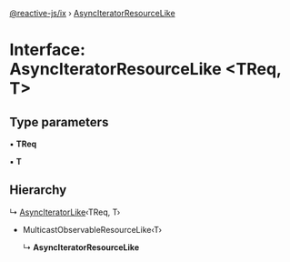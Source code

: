 [@reactive-js/ix](../README.md) › [AsyncIteratorResourceLike](asynciteratorresourcelike.md)

# Interface: AsyncIteratorResourceLike <**TReq, T**>

## Type parameters

▪ **TReq**

▪ **T**

## Hierarchy

  ↳ [AsyncIteratorLike](asynciteratorlike.md)‹TReq, T›

* MulticastObservableResourceLike‹T›

  ↳ **AsyncIteratorResourceLike**

